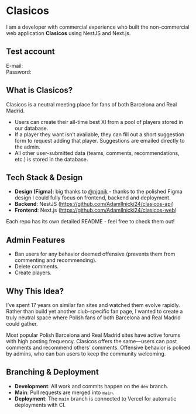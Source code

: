 # Clasicos

I am a developer with commercial experience who built the non-commercial web application **Clasicos** using NestJS and Next.js.

## Test account
E-mail:  
Password:

## What is Clasicos?

Clasicos is a neutral meeting place for fans of both Barcelona and Real Madrid.  

- Users can create their all-time best XI from a pool of players stored in our database.  
- If a player they want isn’t available, they can fill out a short suggestion form to request adding that player. Suggestions are emailed directly to the admin.
- All other user-submitted data (teams, comments, recommendations, etc.) is stored in the database.

## Tech Stack & Design

- **Design (Figma)**: big thanks to [@njqnik](https://github.com/njqnik) - thanks to the polished Figma design I could fully focus on frontend, backend and deployment.  
- **Backend**: NestJS (https://github.com/AdamIlnicki24/clasicos-api)  
- **Frontend**: Next.js (https://github.com/AdamIlnicki24/clasicos-web)  

Each repo has its own detailed README - feel free to check them out!

## Admin Features

- Ban users for any behavior deemed offensive (prevents them from commenting and recommending).
- Delete comments.  
- Create players.

## Why This Idea?

I’ve spent 17 years on similar fan sites and watched them evolve rapidly. Rather than build yet another club-specific fan page, I wanted to create a truly neutral space where Polish fans of both Barcelona and Real Madrid could gather.  

Most popular Polish Barcelona and Real Madrid sites have active forums with high posting frequency. Clasicos offers the same—users can post comments and recommend others’ comments. Offensive behavior is policed by admins, who can ban users to keep the community welcoming.

## Branching & Deployment

- **Development**: All work and commits happen on the `dev` branch.  
- **Main**: Pull requests are merged into `main`.  
- **Deployment**: The `main` branch is connected to Vercel for automatic deployments with CI.
